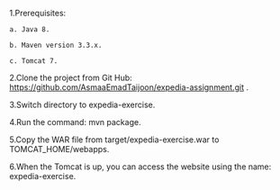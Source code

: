 1.Prerequisites:

    a. Java 8.
	
    b. Maven version 3.3.x.
	
    c. Tomcat 7.
	
2.Clone the project from Git Hub: https://github.com/AsmaaEmadTaijoon/expedia-assignment.git .

3.Switch directory to expedia-exercise.

4.Run the command: mvn package.

5.Copy the WAR file from target/expedia-exercise.war to TOMCAT_HOME/webapps.

6.When the Tomcat is up, you can access the website using the name: expedia-exercise.
